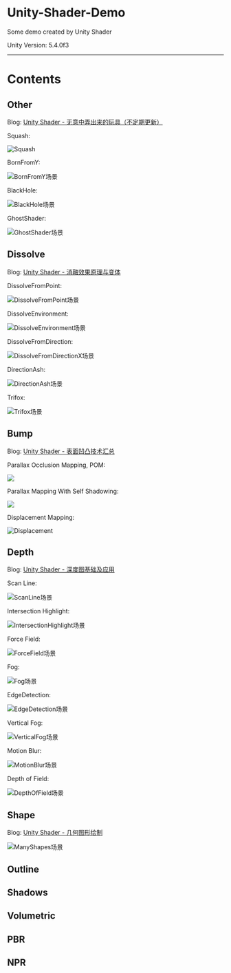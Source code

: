 # Unity-Shader-Demo
Some demo created by Unity Shader

Unity Version: 5.4.0f3

---

# Contents

## Other

Blog: [Unity Shader - 无意中弄出来的玩具（不定期更新）](http://www.jianshu.com/writer#/notebooks/14554929/notes/16541347/preview)

Squash:

![Squash](http://upload-images.jianshu.io/upload_images/1278872-7d4999ed59000b22.gif?imageMogr2/auto-orient/strip)

BornFromY:

![BornFromY场景](http://upload-images.jianshu.io/upload_images/1278872-95deb6c0aee19308.gif?imageMogr2/auto-orient/strip)

BlackHole:

![BlackHole场景](http://upload-images.jianshu.io/upload_images/1278872-04a21714ad978db4.gif?imageMogr2/auto-orient/strip)

GhostShader:

![GhostShader场景](http://upload-images.jianshu.io/upload_images/1278872-7a931b421eb1cbdd.gif?imageMogr2/auto-orient/strip)

## Dissolve

Blog: [Unity Shader - 消融效果原理与变体](http://www.jianshu.com/writer#/notebooks/14554929/notes/15463919/preview)

DissolveFromPoint:

![DissolveFromPoint场景](http://upload-images.jianshu.io/upload_images/1278872-ab45be0e734ad50d.gif?imageMogr2/auto-orient/strip)

DissolveEnvironment:

![DissolveEnvironment场景](http://upload-images.jianshu.io/upload_images/1278872-5988620c15aafcc4.gif?imageMogr2/auto-orient/strip)

DissolveFromDirection:

![DissolveFromDirectionX场景](http://upload-images.jianshu.io/upload_images/1278872-a9316e8d17528ad7.gif?imageMogr2/auto-orient/strip)

DirectionAsh:

![DirectionAsh场景](http://upload-images.jianshu.io/upload_images/1278872-b0f841052d6b021c.gif?imageMogr2/auto-orient/strip)

Trifox:

![Trifox场景](http://upload-images.jianshu.io/upload_images/1278872-545861d291425e07.gif?imageMogr2/auto-orient/strip)

## Bump

Blog: [Unity Shader - 表面凹凸技术汇总](http://www.jianshu.com/writer#/notebooks/14554929/notes/12209039/preview)

Parallax Occlusion Mapping, POM:

![](http://upload-images.jianshu.io/upload_images/1278872-94ceb16ac7a9f26a.png?imageMogr2/auto-orient/strip%7CimageView2/2/w/1240)

Parallax Mapping With Self Shadowing:

![](http://upload-images.jianshu.io/upload_images/1278872-4cf8d28db257d40d.png?imageMogr2/auto-orient/strip%7CimageView2/2/w/1240)

Displacement Mapping:

![Displacement](http://upload-images.jianshu.io/upload_images/1278872-f4937c6260a70eb8.png?imageMogr2/auto-orient/strip%7CimageView2/2/w/1240)

## Depth

Blog: [Unity Shader - 深度图基础及应用](http://www.jianshu.com/p/80a932d1f11e)

Scan Line:

![ScanLine场景](http://upload-images.jianshu.io/upload_images/1278872-08f4c6582067bd57.gif?imageMogr2/auto-orient/strip)

Intersection Highlight:

![IntersectionHighlight场景](http://upload-images.jianshu.io/upload_images/1278872-9ec5d200a5af38f6.png?imageMogr2/auto-orient/strip%7CimageView2/2/w/1240)

Force Field:

![ForceField场景](http://upload-images.jianshu.io/upload_images/1278872-a918b5984febe871.png?imageMogr2/auto-orient/strip%7CimageView2/2/w/1240)

Fog:

![Fog场景](http://upload-images.jianshu.io/upload_images/1278872-4940d814bedf17aa.png?imageMogr2/auto-orient/strip%7CimageView2/2/w/1240)

EdgeDetection:

![EdgeDetection场景](http://upload-images.jianshu.io/upload_images/1278872-b8821751f5a5f2cd.png?imageMogr2/auto-orient/strip%7CimageView2/2/w/1240)

Vertical Fog:

![VerticalFog场景](http://upload-images.jianshu.io/upload_images/1278872-e3b89eebee867bce.png?imageMogr2/auto-orient/strip%7CimageView2/2/w/1240)

Motion Blur:

![MotionBlur场景](http://upload-images.jianshu.io/upload_images/1278872-e973b20de46e0fb4.gif?imageMogr2/auto-orient/strip)

Depth of Field:

![DepthOfField场景](http://upload-images.jianshu.io/upload_images/1278872-43ebd6026ef91794.png?imageMogr2/auto-orient/strip%7CimageView2/2/w/1240)

## Shape

Blog: [Unity Shader - 几何图形绘制](https://www.jianshu.com/p/3cb78b68b74f)

![ManyShapes场景](http://upload-images.jianshu.io/upload_images/1278872-1ee0ec23bd37038d.png?imageMogr2/auto-orient/strip%7CimageView2/2/w/1240)

## Outline

## Shadows

## Volumetric

## PBR

## NPR





